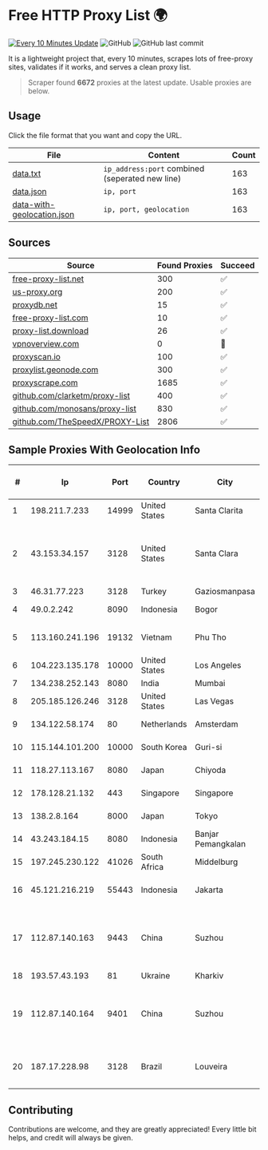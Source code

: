 
# Free HTTP Proxy List 🌍

[![Every 10 Minutes Update](https://github.com/mertguvencli/http-proxy-list/actions/workflows/main.yml/badge.svg?branch=main)](https://github.com/mertguvencli/http-proxy-list/actions/workflows/main.yml)
![GitHub](https://img.shields.io/github/license/mertguvencli/http-proxy-list)
![GitHub last commit](https://img.shields.io/github/last-commit/mertguvencli/http-proxy-list)

It is a lightweight project that, every 10 minutes, scrapes lots of free-proxy sites, validates if it works, and serves a clean proxy list.


> Scraper found **6672** proxies at the latest update. Usable proxies are below.

## Usage

Click the file format that you want and copy the URL.


|File|Content|Count|
|----|-------|-----|
|[data.txt](https://raw.githubusercontent.com/mertguvencli/http-proxy-list/main/proxy-list/data.txt)|`ip_address:port` combined (seperated new line)|163|
|[data.json](https://raw.githubusercontent.com/mertguvencli/http-proxy-list/main/proxy-list/data.json)|`ip, port`|163|
|[data-with-geolocation.json](https://raw.githubusercontent.com/mertguvencli/http-proxy-list/main/proxy-list/data-with-geolocation.json)|`ip, port, geolocation`|163|

## Sources

|Source|Found Proxies|Succeed|
|------|-------------|-------|
|[free-proxy-list.net](https://free-proxy-list.net)|300|✅|
|[us-proxy.org](https://www.us-proxy.org)|200|✅|
|[proxydb.net](http://proxydb.net)|15|✅|
|[free-proxy-list.com](https://free-proxy-list.com/?page=&port=&type%5B%5D=http&type%5B%5D=https&up_time=0&search=Search)|10|✅|
|[proxy-list.download](https://www.proxy-list.download/HTTP)|26|✅|
|[vpnoverview.com](https://vpnoverview.com/privacy/anonymous-browsing/free-proxy-servers)|0|🚫|
|[proxyscan.io](https://www.proxyscan.io)|100|✅|
|[proxylist.geonode.com](https://proxylist.geonode.com/api/proxy-list?limit=300&page=1&sort_by=lastChecked&sort_type=desc&protocols=http,https)|300|✅|
|[proxyscrape.com](https://api.proxyscrape.com/v2/?request=displayproxies&protocol=http&timeout=10000&country=all&ssl=all&anonymity=all)|1685|✅|
|[github.com/clarketm/proxy-list](https://raw.githubusercontent.com/clarketm/proxy-list/master/proxy-list-raw.txt)|400|✅|
|[github.com/monosans/proxy-list](https://raw.githubusercontent.com/monosans/proxy-list/main/proxies/http.txt)|830|✅|
|[github.com/TheSpeedX/PROXY-List](https://raw.githubusercontent.com/TheSpeedX/PROXY-List/master/http.txt)|2806|✅|


## Sample Proxies With Geolocation Info

|#|Ip|Port|Country|City|Internet Service Provider|
|-|--|----|-------|----|-------------------------|
|1|198.211.7.233|14999|United States|Santa Clarita|Multacom Corporation|
|2|43.153.34.157|3128|United States|Santa Clara|Shenzhen Tencent Computer Systems Company Limited|
|3|46.31.77.223|3128|Turkey|Gaziosmanpasa|Talha Bogaz|
|4|49.0.2.242|8090|Indonesia|Bogor|PT Usaha Adi Sanggoro|
|5|113.160.241.196|19132|Vietnam|Phu Tho|VietNam Post and Telecom Corporation|
|6|104.223.135.178|10000|United States|Los Angeles|LayerHost|
|7|134.238.252.143|8080|India|Mumbai|Google LLC|
|8|205.185.126.246|3128|United States|Las Vegas|FranTech Solutions|
|9|134.122.58.174|80|Netherlands|Amsterdam|DigitalOcean, LLC|
|10|115.144.101.200|10000|South Korea|Guri-si|Korea Telecom|
|11|118.27.113.167|8080|Japan|Chiyoda|GMO Internet, Inc.|
|12|178.128.21.132|443|Singapore|Singapore|DigitalOcean, LLC|
|13|138.2.8.164|8000|Japan|Tokyo|Oracle Corporation|
|14|43.243.184.15|8080|Indonesia|Banjar Pemangkalan|PT Econdelight|
|15|197.245.230.122|41026|South Africa|Middelburg|Vox Telecom|
|16|45.121.216.219|55443|Indonesia|Jakarta|PT. Mora Telematika Indonesia|
|17|112.87.140.163|9443|China|Suzhou|China Unicom CHINA169 Jiangsu Province Network|
|18|193.57.43.193|81|Ukraine|Kharkiv|Pitline Ltd|
|19|112.87.140.164|9401|China|Suzhou|China Unicom CHINA169 Jiangsu Province Network|
|20|187.17.228.98|3128|Brazil|Louveira|Lantec Comunicacao Multimidia Ltda|



## Contributing

Contributions are welcome, and they are greatly appreciated! Every
little bit helps, and credit will always be given.

